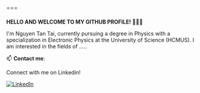 ⭐⭐⭐

**HELLO AND WELCOME TO MY GITHUB PROFILE!** 👋👋👋

I'm Nguyen Tan Tai, currently pursuing a degree in Physics with a specialization in Electronic Physics at the University of Science (HCMUS). I am interested in the fields of .....

📫 **Contact me**:

Connect with me on Linkedin!

[![LinkedIn](https://img.shields.io/badge/LinkedIn-blue?style=flat-square&logo=linkedin&logoColor=white)](https://www.linkedin.com/in/tai-nguyen-1366a9270/)
